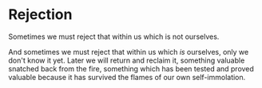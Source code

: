 # Rejection

Sometimes we must reject that within us which is not ourselves.

And sometimes we must reject that within us which *is* ourselves, only we don't know it yet. Later we will return and reclaim it, something valuable snatched back from the fire, something which has been tested and proved valuable because it has survived the flames of our own self-immolation.
